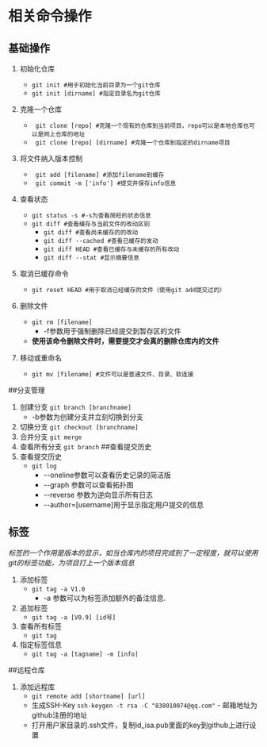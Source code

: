 # 相关命令操作
## 基础操作
1. 初始化仓库
    - ` git init #用于初始化当前目录为一个git仓库 `
    - ` git init [dirname] #指定目录名为git仓库 `
2. 克隆一个仓库
    - ` git clone [repo] #克隆一个现有的仓库到当前项目，repo可以是本地仓库也可以是网上仓库的地址`
    - ` git clone [repo] [dirname] #克隆一个仓库到指定的dirname项目`
3. 将文件纳入版本控制
    - ` git add [filename] #添加filename到缓存`
    - ` git commit -m ['info'] #提交并保存info信息`
4. 查看状态
    - `git status -s #-s为查看简短的状态信息`
    - `git diff #查看缓存与当前文件的改动区别`
        - `git diff #查看尚未缓存的的改动`
        - `git diff --cached #查看已缓存的发动`
        - `git diff HEAD #查看已缓存与未缓存的所有改动`
        - `git diff --stat #显示摘要信息`
5. 取消已缓存命令
    - `git reset HEAD #用于取消已经缓存的文件（使用git add提交过的）`

6. 删除文件
    - `git rm [filename]`
        - -f参数用于强制删除已经提交到暂存区的文件
    - **使用该命令删除文件时，需要提交才会真的删除仓库内的文件**
7. 移动或重命名
    - `git mv [filename] #文件可以是普通文件、目录、软连接`

##分支管理
1. 创建分支
    `git branch [branchname]`
    - -b参数为创建分支并立刻切换到分支
2. 切换分支 
    `git checkout [branchname]`
3. 合并分支 
    `git merge`
4. 查看所有分支
    `git branch`
##查看提交历史
1. 查看提交历史
    - `git log`
        - --oneline参数可以查看历史记录的简洁版
        - --graph 参数可以查看拓扑图
        - --reverse 参数为逆向显示所有日志 
        - --author=[username]用于显示指定用户提交的信息
## 标签
*标签的一个作用是版本的显示，如当仓库内的项目完成到了一定程度，就可以使用git的标签功能，为项目打上一个版本信息*
1. 添加标签
    - `git tag -a V1.0`
        - -a 参数可以为标签添加额外的备注信息.
2. 追加标签
    - `git tag -a [V0.9] [id号]`
3. 查看所有标签
    - `git tag`
4. 指定标签信息
    - `git tag -a [tagname] -m [info]`

##远程仓库
1. 添加远程库
    - `git remote add [shortname] [url]`
    - 生成SSH-Key
        `ssh-keygen -t rsa -C "838010074@qq.com"`
            - 邮箱地址为github注册的地址
    - 打开用户家目录的.ssh文件，复制id_isa.pub里面的key到github上进行设置 
    

    
    



